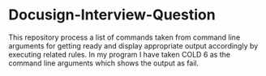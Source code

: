 # Docusign-Interview-Question
This repository process a list of commands taken from command line arguments for getting ready and display appropriate output accordingly
by executing related rules. In my program I have taken COLD 6  as the command line arguments which shows the output as fail.
